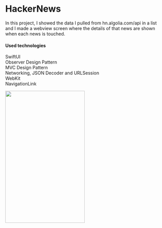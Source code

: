# HackerNews

In this project, I showed the data I pulled from hn.algolia.com/api in a list and I made a webview screen where the details of that news are shown when each news is touched.

#### Used technologies <br>
SwiftUI <br>
Observer Design Pattern <br> 
MVC Design Pattern <br>
Networking, JSON Decoder and URLSession  <br>
WebKit <br>
NavigationLink <br>


<img src= "HackerNews.gif" width= 250 height= 415>


